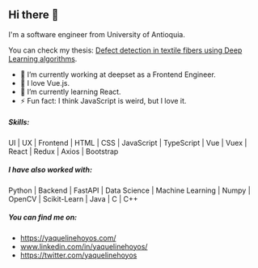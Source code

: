 ## Hi there 👋

I'm a software engineer from University of Antioquia.

You can check my thesis: [Defect detection in textile fibers using Deep Learning algorithms](http://bibliotecadigital.udea.edu.co/handle/10495/15470).

- 🏢 I’m currently working at deepset as a Frontend Engineer.
- 💚 I love Vue.js.
- 🌱 I’m currently learning React.
- ⚡ Fun fact: I think JavaScript is weird, but I love it.

##### Skills:

UI | UX | Frontend | HTML | CSS | JavaScript | TypeScript | Vue | Vuex | React | Redux | Axios | Bootstrap

##### I have also worked with:

Python | Backend | FastAPI | Data Science | Machine Learning | Numpy | OpenCV | Scikit-Learn | Java | C | C++

##### You can find me on: 
- https://yaquelinehoyos.com/
- www.linkedin.com/in/yaquelinehoyos/
- https://twitter.com/yaquelinehoyos

